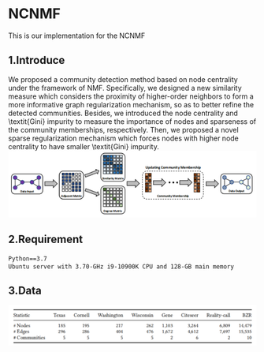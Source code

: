 # NCNMF
This is our implementation for the NCNMF
## 1.Introduce
We proposed a community detection method based on node centrality under the framework of NMF. Specifically, we designed a new similarity measure which considers the proximity of higher-order neighbors to form a more informative graph regularization mechanism, so as to better refine the detected communities. Besides, we introduced the node centrality and \textit{Gini} impurity to measure the importance of nodes and sparseness of the community memberships, respectively. Then, we proposed a novel sparse regularization mechanism which forces nodes with higher node centrality to have smaller \textit{Gini} impurity.
![](DATASET\flowchart.png)

## 2.Requirement  
```
Python==3.7
Ubuntu server with 3.70-GHz i9-10900K CPU and 128-GB main memory
```

## 3.Data
![](DATASET\Data.png)

